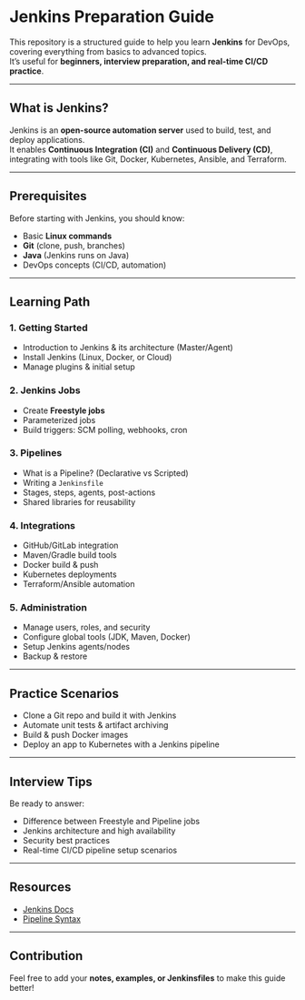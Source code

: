 # Jenkins Preparation Guide

This repository is a structured guide to help you learn **Jenkins** for DevOps, covering everything from basics to advanced topics.  
It’s useful for **beginners, interview preparation, and real-time CI/CD practice**.

---

##  What is Jenkins?
Jenkins is an **open-source automation server** used to build, test, and deploy applications.  
It enables **Continuous Integration (CI)** and **Continuous Delivery (CD)**, integrating with tools like Git, Docker, Kubernetes, Ansible, and Terraform.

---

##  Prerequisites
Before starting with Jenkins, you should know:
- Basic **Linux commands**
- **Git** (clone, push, branches)
- **Java** (Jenkins runs on Java)
- DevOps concepts (CI/CD, automation)

---

##  Learning Path

### 1. Getting Started
- Introduction to Jenkins & its architecture (Master/Agent)  
- Install Jenkins (Linux, Docker, or Cloud)  
- Manage plugins & initial setup  

### 2. Jenkins Jobs
- Create **Freestyle jobs**  
- Parameterized jobs  
- Build triggers: SCM polling, webhooks, cron  

### 3. Pipelines
- What is a Pipeline? (Declarative vs Scripted)  
- Writing a `Jenkinsfile`  
- Stages, steps, agents, post-actions  
- Shared libraries for reusability  

### 4. Integrations
- GitHub/GitLab integration  
- Maven/Gradle build tools  
- Docker build & push  
- Kubernetes deployments  
- Terraform/Ansible automation  

### 5. Administration
- Manage users, roles, and security  
- Configure global tools (JDK, Maven, Docker)  
- Setup Jenkins agents/nodes  
- Backup & restore  

---

##  Practice Scenarios
- Clone a Git repo and build it with Jenkins  
- Automate unit tests & artifact archiving  
- Build & push Docker images  
- Deploy an app to Kubernetes with a Jenkins pipeline  

---

##  Interview Tips
Be ready to answer:
- Difference between Freestyle and Pipeline jobs  
- Jenkins architecture and high availability  
- Security best practices  
- Real-time CI/CD pipeline setup scenarios  

---

##  Resources
- [Jenkins Docs](https://www.jenkins.io/doc/)  
- [Pipeline Syntax](https://www.jenkins.io/doc/book/pipeline/syntax/)  

---

## Contribution
Feel free to add your **notes, examples, or Jenkinsfiles** to make this guide better!

